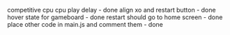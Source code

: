 competitive cpu
cpu play delay - done
align xo and restart button - done
hover state for gameboard - done
restart should go to home screen - done
place other code in main.js and comment them - done